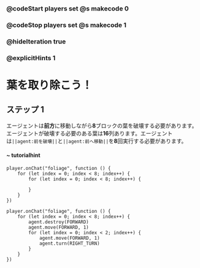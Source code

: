 ### @codeStart players set @s makecode 0
### @codeStop players set @s makecode 1

### @hideIteration true 
### @explicitHints 1


# 葉を取り除こう！

## ステップ 1
エージェントは**前方**に移動しながら**8**ブロックの葉を破壊する必要があります。エージェントが破壊する必要のある葉は**16**列あります。エージェントは``||agent:前を破壊||``と``||agent:前へ移動||``を**8**回実行する必要があります。 

#### ~ tutorialhint 
```blocks
player.onChat("foliage", function () {
    for (let index = 0; index < 8; index++) {
        for (let index = 0; index < 8; index++) {
        	
        }
    }
})

```

```ghost
player.onChat("foliage", function () {
    for (let index = 0; index < 8; index++) {
        agent.destroy(FORWARD)
        agent.move(FORWARD, 1)
        for (let index = 0; index < 2; index++) {
            agent.move(FORWARD, 1)
            agent.turn(RIGHT_TURN)
        }
    }
})
``` 

